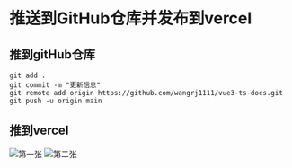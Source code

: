 # 推送到GitHub仓库并发布到vercel

## 推到gitHub仓库

```shell
git add .
git commit -m "更新信息"
git remote add origin https://github.com/wangrj1111/vue3-ts-docs.git
git push -u origin main
```

## 推到vercel

![第一张](https://s2.loli.net/2024/10/10/pgtHWV9OKhu5Lsf.png)
![第二张](https://s2.loli.net/2024/10/10/sZN18lrPBnv9pKV.png)
